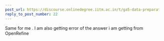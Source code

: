 ```yaml
---
post_url: https://discourse.onlinedegree.iitm.ac.in/t/ga5-data-preparation-discussion-thread-tds-jan-2025/166576/24
reply_to_post_number: 22
---
```

Same for me . I am also getting error of the answer i am getting from OpenRefine